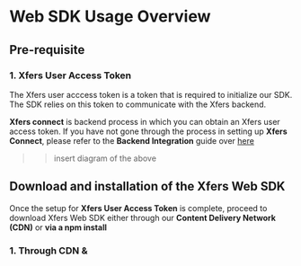 # Web SDK Usage Overview

## Pre-requisite

### 1. Xfers User Access Token

The Xfers user acccess token is a token that is required to initialize our SDK. The SDK relies on this token to communicate with the Xfers backend. 

**Xfers connect** is backend process in which you can obtain an Xfers user access token. If you have not gone through the process in setting up **Xfers Connect**, please refer to the **Backend Integration** guide over [here](https://github.com/Xfers/xfers-sdk/wiki/Backend-requirements-for-SDK) 

>>  insert diagram of the above


## Download and installation of the Xfers Web SDK

Once the setup for **Xfers User Access Token** is complete, proceed to download Xfers Web SDK either through our **Content Delivery Network (CDN)** or **via a npm install**


### 1. Through CDN & <script> Tag

Add the following lines into the corresponding HTML file's `<head></head>` section:

```html
<link rel="stylesheet" href="https://maxcdn.bootstrapcdn.com/bootstrap/3.3.7/css/bootstrap.min.css" integrity="sha384-BVYiiSIFeK1dGmJRAkycuHAHRg32OmUcww7on3RYdg4Va+PmSTsz/K68vbdEjh4u" crossorigin="anonymous">

<!-- The following files can also be downloaded from the js folder in this repository -->
<script src="https://cdn.jsdelivr.net/gh/Xfers/xfers-sdk@2b10a00db2cb7d7f1c16705c9c424ab7dfa0b1cc/JavaScript/dist/vendors~xfers.bundle.js"></script>
<script src="https://cdn.jsdelivr.net/gh/Xfers/xfers-sdk@2b10a00db2cb7d7f1c16705c9c424ab7dfa0b1cc/JavaScript/dist/xfers.bundle.js"></script>
```

Note that the Xfers Web SDK requires a mounting point on a HTML DOM. Add the following line into the same HTML file `<body></body>` section:

```html
<!-- The ID of the DOM element is to be used to instantiate Web SDK later -->
<!-- Make sure the following line is executed before the instantiation in the next segment -->
<div id="xfers_elements"></div>
```

Next step, initialize the components by adding the following javascript into the same `<body></body>` section. This is required on all the pages that uses the Xfers SDK 

```html
<script type="text/javascript">
  
  // Paste your own Xfers User Access Token here
  const accessToken = 'insert the xfers user access token here upon retrieving it from your server backend'  
  
  /* Instantiation takes in two parameters:
   * 1st param => mountingElementId: 'xfers_elements'
   * 2nd param => accessToken: e.g. - 'YTB7iKVauTzJ8zyk6cJ4ooTOUGJMG-SYDPxFNFTDs4Z'
   */
  const xfers = new Xfers("xfers_elements", accessToken);
  
</script>
```

Next step, trigger the SDK flows by executing the following command:

```javascript
const paymentFlowParam = { amount: 3000, currency: 'SGD', orderId: 'AZ03283' }
xfers.startPaymentFlow(paymentFlowParam);
```

### 2. Through npm, import/export (Coming Soon)

Install the package through npm or yarn:

```bash
npm install @xfers/xfers-js-sdk
```

Then import the Xfers UI Elements into your code:
```javascript
import { Xfers } from '@xfers/xfers-js-sdk'
```

## Updating the Xfers SDK 
>> insert instructions here on how to update the SDK 


## Flows Available & Documentations

### Verification
* startVerificationFlow (Coming Soon)

### Transaction
#### 1. startPaymentFlow(paymentParamsObject)
```javascript
@param {String} amount - [REQUIRED] The charge amount imposed on user.
@param {String} currency - [REQUIRED]The currency applied onto the charge amount.
@param {String} orderId - [REQUIRED] Unique ref no provided by you to prevent double charging, this cannot be repeated

// Example:
const paymentParamsObject = {
  amount: '3000',
  currency: 'SGD',
  orderId: 'AZ30183'
}
```
Payment Flow allows merchant to create a charge on users' Xfers Wallets.

- If there is enough balance, the flow will deduct the fund from users' Xfers Wallets automatically and move it to Merchants' Xfers Wallets.
- If there isn't enough balance, the flow will guide users on how to top-up Xfers Wallets.
- It will also check if transacting users are KYC-verified, if verification is required, it will guide the users to go through Verification process.
---
* startTopUpFlow (Coming Soon)
* startManageBankFlow (Coming Soon)

## Example:
https://cl.ly/81869d7de1b4
